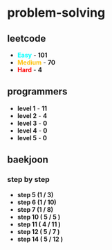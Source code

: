 # problem-solving

## leetcode

- <span style="color :  #00ffff">**Easy**</span> - **101**
- <span style="color :  #ffc20e">**Medium**</span> - **70**
- <span style="color :  red">**Hard**</span> - **4**

## programmers

- **level 1** - **11**
- **level 2** - **4**
- **level 3** - **0**
- **level 4** - **0**
- **level 5** - **0**

## baekjoon

### step by step

- **step 5 (1 / 3)**
- **step 6 (1 / 10)**
- **step 7 (1 / 8)**
- **step 10 ( 5 / 5 )**
- **step 11 ( 4 / 11 )**
- **step 12 ( 5 / 7 )**
- **step 14 ( 5 / 12 )**
